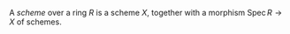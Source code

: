 A *scheme* over a ring $R$ is a scheme $X$, together with a morphism $\mathop{\mathrm{Spec}} R \to X$ of schemes.
